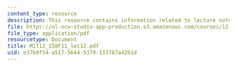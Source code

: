 ```yaml
---
content_type: resource
description: This resource contains information related to lecture notes.
file: https://ol-ocw-studio-app-production.s3.amazonaws.com/courses/12-158-molecular-biogeochemistry-fall-2011/e37b9f54a51756445379133787a4261d_MIT12_158F11_lec12.pdf
file_type: application/pdf
resourcetype: Document
title: MIT12_158F11_lec12.pdf
uid: e37b9f54-a517-5644-5379-133787a4261d
---
```

